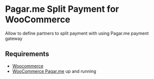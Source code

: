 # Pagar.me Split Payment for WooCommerce
Allow to define partners to split payment with using Pagar.me payment gateway

## Requirements
- [Woocommerce](https://github.com/woocommerce/woocommerce)
- [WooCommerce Pagar.me](https://github.com/claudiosanches/woocommerce-pagarme) up and running
